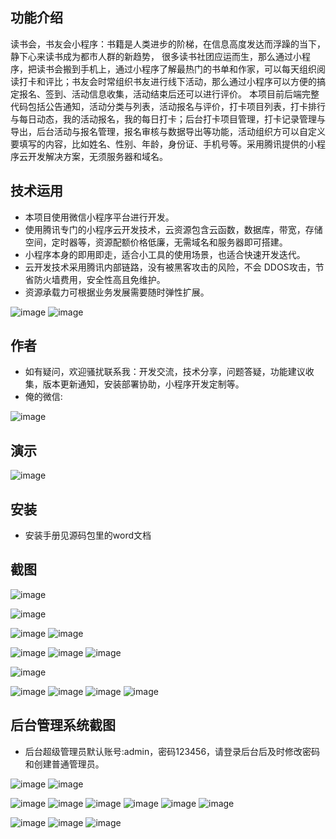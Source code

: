 ## 功能介绍 

 读书会，书友会小程序：书籍是人类进步的阶梯，在信息高度发达而浮躁的当下，静下心来读书成为都市人群的新趋势， 很多读书社团应运而生，那么通过小程序，把读书会搬到手机上，通过小程序了解最热门的书单和作家，可以每天组织阅读打卡和评比；书友会时常组织书友进行线下活动，那么通过小程序可以方便的搞定报名、签到、活动信息收集，活动结束后还可以进行评价。 本项目前后端完整代码包括公告通知，活动分类与列表，活动报名与评价，打卡项目列表，打卡排行与每日动态，我的活动报名，我的每日打卡；后台打卡项目管理，打卡记录管理与导出，后台活动与报名管理，报名审核与数据导出等功能，活动组织方可以自定义要填写的内容，比如姓名、性别、年龄，身份证、手机号等。采用腾讯提供的小程序云开发解决方案，无须服务器和域名。


## 技术运用
- 本项目使用微信小程序平台进行开发。
- 使用腾讯专门的小程序云开发技术，云资源包含云函数，数据库，带宽，存储空间，定时器等，资源配额价格低廉，无需域名和服务器即可搭建。
- 小程序本身的即用即走，适合小工具的使用场景，也适合快速开发迭代。
- 云开发技术采用腾讯内部链路，没有被黑客攻击的风险，不会 DDOS攻击，节省防火墙费用，安全性高且免维护。
- 资源承载力可根据业务发展需要随时弹性扩展。  

![image](https://github.com/3075426724/WeReading/assets/88120656/a4558025-e35e-495c-840d-7a6e4d41be19)
![image](https://github.com/3075426724/WeReading/assets/88120656/e415c520-abe6-48d0-a50e-c94ab4245b2a)


## 作者
- 如有疑问，欢迎骚扰联系我：开发交流，技术分享，问题答疑，功能建议收集，版本更新通知，安装部署协助，小程序开发定制等。
- 俺的微信: 
 

![image](https://github.com/3075426724/WeReading/assets/88120656/f3da7def-0c95-4484-ba9e-4c59ebbfdc00)


## 演示 
 ![image](https://github.com/3075426724/WeReading/assets/88120656/861e2f42-2452-4247-b755-db563fd6b39a)


## 安装

- 安装手册见源码包里的word文档 





## 截图
![image](https://github.com/3075426724/WeReading/assets/88120656/60043673-eea2-4ae3-8202-9ef06c7d3b8d)

![image](https://github.com/3075426724/WeReading/assets/88120656/4b6de8b2-da0f-4baa-b7b2-d4ad78a5f9c8)

![image](https://github.com/3075426724/WeReading/assets/88120656/8692fef1-7693-410d-9276-33a6da091a09)
![image](https://github.com/3075426724/WeReading/assets/88120656/ae564ee8-0dc7-4a9e-9849-e77824405725)

![image](https://github.com/3075426724/WeReading/assets/88120656/b6b2d1e9-7b01-4c52-b1d1-b26f3e03421d)
![image](https://github.com/3075426724/WeReading/assets/88120656/f4036d31-bcc4-4e8f-8d2a-e51af21a8c0c)
![image](https://github.com/3075426724/WeReading/assets/88120656/3b33daa2-ffb6-49bb-a24f-f10d9ecf16a4)

![image](https://github.com/3075426724/WeReading/assets/88120656/2459d258-6d76-4754-9055-d7de6776726e)

![image](https://github.com/3075426724/WeReading/assets/88120656/237315de-deba-4694-aeab-2e406287c705)
![image](https://github.com/3075426724/WeReading/assets/88120656/e2563131-4e5f-416d-9dab-83169c9325f9)
![image](https://github.com/3075426724/WeReading/assets/88120656/14eb568c-9dfb-4ccb-be3c-fbfa17643b68)
![image](https://github.com/3075426724/WeReading/assets/88120656/e85b15b4-ef4a-4430-92ba-d99969b9bd1e)

 

## 后台管理系统截图 
- 后台超级管理员默认账号:admin，密码123456，请登录后台后及时修改密码和创建普通管理员。

![image](https://github.com/3075426724/WeReading/assets/88120656/60e70cbc-0efe-4033-9a35-58fc5b678674)
![image](https://github.com/3075426724/WeReading/assets/88120656/eb4982e9-99f6-4575-a118-74fc044c5505)

![image](https://github.com/3075426724/WeReading/assets/88120656/9f878b58-4344-4c49-a7d6-af9db1292322)
![image](https://github.com/3075426724/WeReading/assets/88120656/3a0f89ab-60d1-451b-8bfe-ae187a427cc7)
![image](https://github.com/3075426724/WeReading/assets/88120656/bca0f889-6ba5-45c1-99ad-2291e3339a68)
![image](https://github.com/3075426724/WeReading/assets/88120656/d42c93d5-8971-4bff-b284-411f98cd272e)
![image](https://github.com/3075426724/WeReading/assets/88120656/cf909033-500a-447e-af29-a71d8b2587d0)
![image](https://github.com/3075426724/WeReading/assets/88120656/46e340b5-30f8-4f41-8732-5d3844971e76)

![image](https://github.com/3075426724/WeReading/assets/88120656/327abfe2-68a8-476c-9593-44801aa2b857)
![image](https://github.com/3075426724/WeReading/assets/88120656/08de1014-8144-402b-89ff-5711db86968b)
![image](https://github.com/3075426724/WeReading/assets/88120656/7e50c660-86a0-459c-95bd-b4efdb3ff2f7)



